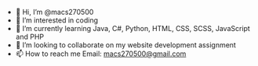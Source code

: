 - 👋 Hi, I’m @macs270500
- 👀 I’m interested in coding
- 🌱 I’m currently learning Java, C#, Python, HTML, CSS, SCSS, JavaScript and PHP
- 💞️ I’m looking to collaborate on my website development assignment
- 📫 How to reach me Email: macs270500@gmail.com
